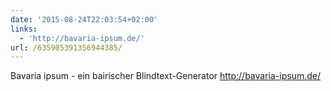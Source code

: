 ```yaml
---
date: '2015-08-24T22:03:54+02:00'
links:
  - 'http://bavaria-ipsum.de/'
url: /635905391356944385/
---
```

Bavaria ipsum - ein bairischer Blindtext-Generator http://bavaria-ipsum.de/
